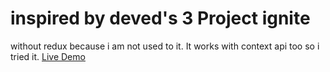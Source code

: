 # inspired by deved's 3 Project ignite

without redux because i am not used to it.
It works with context api too so i tried it.
[Live Demo](https://gamers-favorite.netlify.app)
